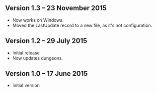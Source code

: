 Version 1.3 – 23 November 2015
------------------------------

* Now works on Windows.
* Moved the LastUpdate record to a new file, as it's not configuration.

Version 1.2 – 29 July 2015
--------------------------

* Initial release
* Now updates dungeons.

Version 1.0 – 17 June 2015
--------------------------

* Initial version
